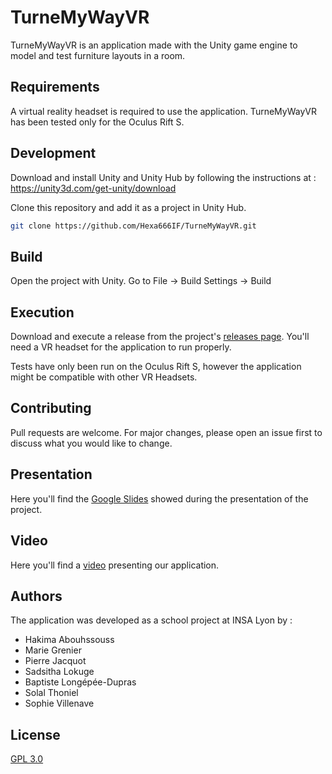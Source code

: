# TurneMyWayVR

TurneMyWayVR is an application made with the Unity game engine to model and test furniture layouts in a room.

## Requirements

A virtual reality headset is required to use the application. TurneMyWayVR has been tested only for the Oculus Rift S.

## Development

Download and install Unity and Unity Hub by following the instructions at : https://unity3d.com/get-unity/download

Clone this repository and add it as a project in Unity Hub.

```bash
git clone https://github.com/Hexa666IF/TurneMyWayVR.git
```

## Build
Open the project with Unity. Go to File -> Build Settings -> Build

## Execution
Download and execute a release from the project's [releases page](https://github.com/Hexa666IF/TurneMyWayVR/releases).
You'll need a VR headset for the application to run properly.

Tests have only been run on the Oculus Rift S, however the application might be compatible with other VR Headsets.

## Contributing
Pull requests are welcome. For major changes, please open an issue first to discuss what you would like to change.

## Presentation
Here you'll find the [Google Slides](https://docs.google.com/presentation/d/1NFPFLLmgaAuLL_vwMuKnJVZWCRgN4iH4tvaLQ6paPSY/edit?usp=sharing) showed during the presentation of the project.

## Video
Here you'll find a [video](https://www.youtube.com/watch?v=u4Rs9PMCWKQ) presenting our application.


## Authors
The application was developed as a school project at INSA Lyon by :
- Hakima Abouhssouss
- Marie Grenier
- Pierre Jacquot
- Sadsitha Lokuge 
- Baptiste Longépée-Dupras
- Solal Thoniel 
- Sophie Villenave


## License
[GPL 3.0](https://choosealicense.com/licenses/gpl-3.0/)
